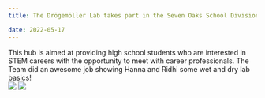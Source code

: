 ```yaml
---
title: The Drögemöller Lab takes part in the Seven Oaks School Division STEM Hub

date: 2022-05-17
---
```


This hub is aimed at providing high school students who are interested in STEM careers with the opportunity to meet with career professionals. The Team did an awesome job showing Hanna and Ridhi some wet and dry lab basics!  
![](/img/stem.jpg)
![](/img/stem2.jpg)

<!--more-->
